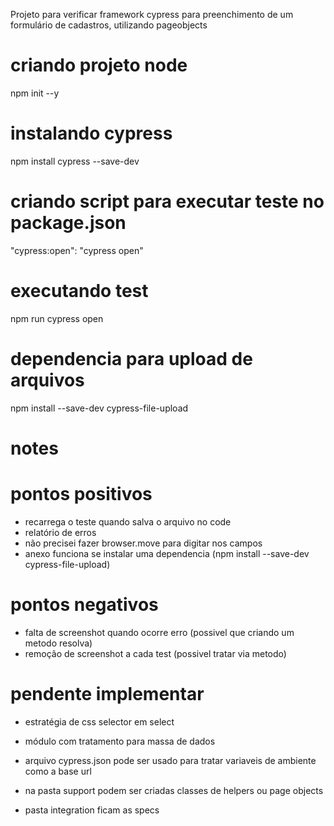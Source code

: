 Projeto para verificar framework cypress para preenchimento de um formulário de cadastros, utilizando pageobjects

# criando projeto node
npm init --y

# instalando cypress
npm install cypress --save-dev

# criando script para executar teste no package.json
"cypress:open": "cypress open"

# executando test
npm run cypress open

# dependencia para upload de arquivos
npm install --save-dev cypress-file-upload

# notes
# pontos positivos

- recarrega o teste quando salva o arquivo no code
- relatório de erros
- não precisei fazer browser.move para digitar nos campos
- anexo funciona se instalar uma dependencia (npm install --save-dev cypress-file-upload)


# pontos negativos
- falta de screenshot quando ocorre erro (possivel que criando um metodo resolva)
- remoção de screenshot a cada test (possivel tratar via metodo)

# pendente implementar
- estratégia de css selector em select
- módulo com tratamento para massa de dados

- arquivo cypress.json pode ser usado para tratar variaveis de ambiente como a base url
- na pasta support podem ser criadas classes de helpers ou page objects
- pasta integration ficam as specs

